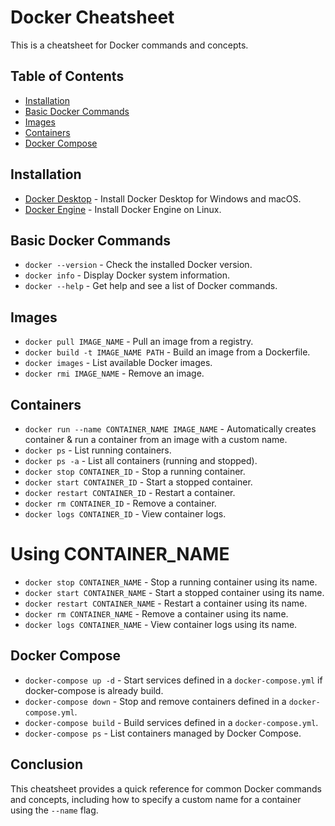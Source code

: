 # Docker Cheatsheet

This is a cheatsheet for Docker commands and concepts.

## Table of Contents

- [Installation](#installation)
- [Basic Docker Commands](#basic-docker-commands)
- [Images](#images)
- [Containers](#containers)
- [Docker Compose](#docker-compose)

## Installation

- [Docker Desktop](https://www.docker.com/products/docker-desktop) - Install Docker Desktop for Windows and macOS.
- [Docker Engine](https://docs.docker.com/engine/install/) - Install Docker Engine on Linux.

## Basic Docker Commands

- `docker --version` - Check the installed Docker version.
- `docker info` - Display Docker system information.
- `docker --help` - Get help and see a list of Docker commands.

## Images

- `docker pull IMAGE_NAME` - Pull an image from a registry.
- `docker build -t IMAGE_NAME PATH` - Build an image from a Dockerfile.
- `docker images` - List available Docker images.
- `docker rmi IMAGE_NAME` - Remove an image.

## Containers

- `docker run --name CONTAINER_NAME IMAGE_NAME` - Automatically creates container & run a container from an image with a custom name.
- `docker ps` - List running containers.
- `docker ps -a` - List all containers (running and stopped).
- `docker stop CONTAINER_ID` - Stop a running container.
- `docker start CONTAINER_ID` - Start a stopped container.
- `docker restart CONTAINER_ID` - Restart a container.
- `docker rm CONTAINER_ID` - Remove a container.
- `docker logs CONTAINER_ID` - View container logs.

# Using CONTAINER_NAME
- `docker stop CONTAINER_NAME` - Stop a running container using its name.
- `docker start CONTAINER_NAME` - Start a stopped container using its name.
- `docker restart CONTAINER_NAME` - Restart a container using its name.
- `docker rm CONTAINER_NAME` - Remove a container using its name.
- `docker logs CONTAINER_NAME` - View container logs using its name.

## Docker Compose

- `docker-compose up -d` - Start services defined in a `docker-compose.yml` if docker-compose is already build.
- `docker-compose down` - Stop and remove containers defined in a `docker-compose.yml`.
- `docker-compose build` - Build services defined in a `docker-compose.yml`.
- `docker-compose ps` - List containers managed by Docker Compose.

## Conclusion

This cheatsheet provides a quick reference for common Docker commands and concepts, including how to specify a custom name for a container using the `--name` flag.
